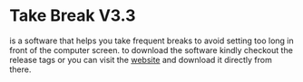 # Take Break V3.3
is a software that helps you take frequent breaks to avoid setting too long in front of the computer screen.
to download the software kindly checkout the release tags or you can visit the <a href="https://ahmedmagdy492.github.io/" target="_blank">website</a> and download it directly from there.
